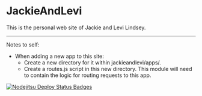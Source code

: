 JackieAndLevi
=============

This is the personal web site of Jackie and Levi Lindsey.

-------------

Notes to self:
- When adding a new app to this site:
    - Create a new directory for it within jackieandlevi/apps/.
    - Create a routes.js script in this new directory. This module will need to
      contain the logic for routing requests to this app.

[![Nodejitsu Deploy Status Badges](https://webhooks.nodejitsu.com/levisl176/JackieAndLevi.png)](https://webops.nodejitsu.com#levisl176/webhooks)


